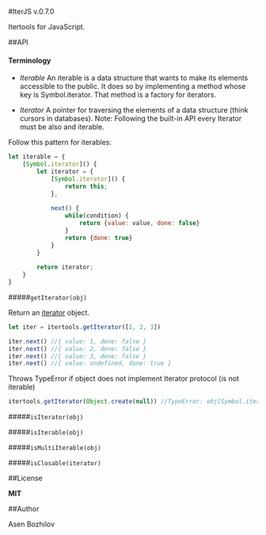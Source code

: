 #IterJS v.0.7.0

Itertools for JavaScript.

##API

#### Terminology

* *Iterable*
An iterable is a data structure that wants to make its elements accessible to the public. It does so by implementing a method whose key is Symbol.iterator. That method is a factory for iterators.

* *Iterator*
A pointer for traversing the elements of a data structure (think cursors in databases).
Note: Following the built-in API every Iterator must be also and iterable. 

Follow this pattern for iterables: 

```javascript
let iterable = {
    [Symbol.iterator]() {
        let iterator = {
            [Symbol.iterator]() {
                return this;
            },
            
            next() {
                while(condition) {
                    return {value: value, done: false}
                }
                return {done: true}
            }
        }
        
        return iterator;
    }
}
```

#####`getIterator(obj)`

Return an [iterator](https://developer.mozilla.org/en-US/docs/Web/JavaScript/Reference/Iteration_protocols#iterator) object.

```javascript
let iter = itertools.getIterator([1, 2, 3])

iter.next() //{ value: 1, done: false }
iter.next() //{ value: 2, done: false }
iter.next() //{ value: 3, done: false }
iter.next() //{ value: undefined, done: true } 
```

Throws TypeError if object does not implement Iterator protocol (is not iterable)

```javascript
itertools.getIterator(Object.create(null)) //TypeError: obj[Symbol.iterator] is not a function
```

#####`isIterator(obj)`

#####`isIterable(obj)`

#####`isMultiIterable(obj)` 

#####`isClosable(iterator)`


##License

**MIT**  


##Author

Asen Bozhilov
